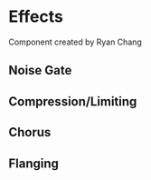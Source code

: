 # Effects
Component created by Ryan Chang

## Noise Gate

## Compression/Limiting

## Chorus

## Flanging